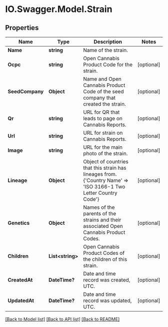 # IO.Swagger.Model.Strain
## Properties

Name | Type | Description | Notes
------------ | ------------- | ------------- | -------------
**Name** | **string** | Name of the strain. | 
**Ocpc** | **string** | Open Cannabis Product Code for the strain. | [optional] 
**SeedCompany** | **Object** | Name and Open Cannabis Product Code of the seed company that created the strain. | [optional] 
**Qr** | **string** | URL for QR that leads to page on Cannabis Reports. | [optional] 
**Url** | **string** | URL for strain on Cannabis Reports. | [optional] 
**Image** | **string** | URL for the main photo of the strain. | [optional] 
**Lineage** | **Object** | Object of countries that this strain has lineages from. {&#39;Country Name&#39; &#x3D;&gt; &#39;ISO 3166-1 Two Letter Country Code&#39;} | [optional] 
**Genetics** | **Object** | Names of the parents of the strains and their associated Open Cannabis Product Codes. | [optional] 
**Children** | **List&lt;string&gt;** | Open Cannabis Product Codes of the children of this strain. | [optional] 
**CreatedAt** | **DateTime?** | Date and time record was created, UTC. | [optional] 
**UpdatedAt** | **DateTime?** | Date and time record was updated, UTC. | [optional] 

[[Back to Model list]](../README.md#documentation-for-models) [[Back to API list]](../README.md#documentation-for-api-endpoints) [[Back to README]](../README.md)

